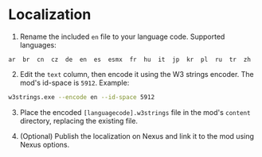 # Localization

1. Rename the included `en` file to your language code. Supported languages:
```
ar  br  cn  cz  de  en  es  esmx  fr  hu  it  jp  kr  pl  ru  tr  zh
```

2. Edit the `text` column, then encode it using the W3 strings encoder. The mod's id-space is `5912`. Example:
```bash
w3strings.exe --encode en --id-space 5912
```

3. Place the encoded `[languagecode].w3strings` file in the mod's `content` directory, replacing the existing file.

4. (Optional) Publish the localization on Nexus and link it to the mod using Nexus options.
